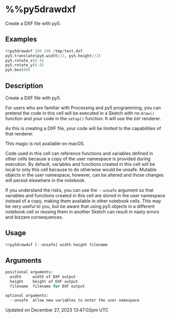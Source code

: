 # %%py5drawdxf

Create a DXF file with py5.

## Examples

<div class="example-table">

<div class="example-row"><div class="example-cell-image">

</div><div class="example-cell-code">

```python
%%py5drawdxf 200 200 /tmp/test.dxf
py5.translate(py5.width//2, py5.height//2)
py5.rotate_x(0.4)
py5.rotate_y(0.8)
py5.box(80)
```

</div></div>

</div>

## Description

Create a DXF file with py5.

For users who are familiar with Processing and py5 programming, you can pretend the code in this cell will be executed in a Sketch with no `draw()` function and your code in the `setup()` function. It will use the `DXF` renderer.

As this is creating a DXF file, your code will be limited to the capabilities of that renderer. 

This magic is not available on macOS.

Code used in this cell can reference functions and variables defined in other cells because a copy of the user namespace is provided during execution. By default, variables and functions created in this cell will be local to only this cell because to do otherwise would be unsafe. Mutable objects in the user namespace, however, can be altered and those changes will persist elsewhere in the notebook.

If you understand the risks, you can use the `--unsafe` argument so that variables and functions created in this cell are stored in the user namespace instead of a copy, making them available in other notebook cells. This may be very useful to you, but be aware that using py5 objects in a different notebook cell or reusing them in another Sketch can result in nasty errors and bizzare consequences.

## Usage

```python
%%py5drawdxf [--unsafe] width height filename
```

## Arguments

```python
positional arguments:
  width     width of DXF output
  height    height of DXF output
  filename  filename for DXF output

optional arguments:
  --unsafe  allow new variables to enter the user namespace
```

Updated on December 27, 2023 13:47:02pm UTC
